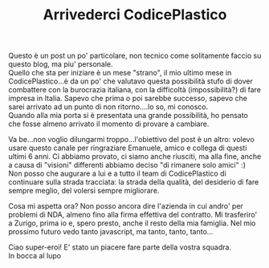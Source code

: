 ﻿---
layout: post
title:  "Arrivederci CodicePlastico"
comments: true
categories: OT
---

Questo è un post un po' particolare, non tecnico come solitamente faccio su questo blog, ma piu' personale.  
Quello che sta per iniziare è un mese "strano", il mio ultimo mese in CodicePlastico...è da un po' che valutavo questa possibilità stufo di dover combattere con la burocrazia italiana, con la difficoltà (impossibilità?) di fare impresa in Italia. Sapevo che prima o poi sarebbe successo, sapevo che sarei arrivato ad un punto di non ritorno....lo so, mi conosco.  
Quando alla mia porta si è presentata una grande possibilità, ho pensato che fosse almeno arrivato il momento di provare a cambiare.  

Va be...non voglio dilungarmi troppo...l'obiettivo del post è un altro: volevo usare questo canale per ringraziare Emanuele, amico e collega di questi ultimi 6 anni. Ci abbiamo provato, ci siamo anche riusciti, ma alla fine, anche a causa di "visioni" differenti abbiamo deciso "di rimanere solo amici" :)  
Non posso che augurare a lui e a tutto il team di CodicePlastico di continuare sulla strada tracciata: la strada della qualità, del desiderio di fare sempre meglio, del volersi sempre migliorare.  

Cosa mi aspetta ora? Non posso ancora dire l'azienda in cui andro' per problemi di NDA, almeno fino alla firma effettiva del contratto. Mi trasferiro' a Zurigo, prima io e, spero presto, anche il resto della mia famiglia. Nel mio prossimo futuro vedo tanto javascript, ma tanto, tanto, tanto...  

Ciao super-eroi! E' stato un piacere fare parte della vostra squadra.  
In bocca al lupo